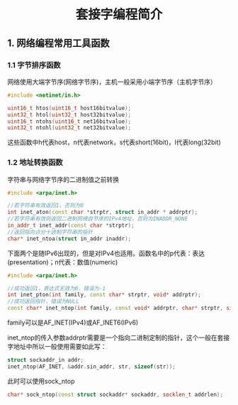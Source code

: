 # <center>套接字编程简介</center>

## 1. 网络编程常用工具函数

### 1.1 字节排序函数
网络使用大端字节序(网络字节序)，主机一般采用小端字节序（主机字节序）

```C++
#include <netinet/in.h>

uint16_t htos(uint16_t host16bitvalue);
uint32_t htol(uint32_t host32bitvalue);
uint16_t ntohs(uint16_t net16bitvalue);
uint32_t ntohl(uint32_t net32bitvalue);
```
这些函数中h代表host，n代表network，s代表short(16bit)，l代表long(32bit)



### 1.2 地址转换函数
字符串与网络字节序的二进制值之前转换

```C++
#include <arpa/inet.h>

//若字符串有效返回1，否则为0
int inet_aton(const char *strptr, struct in_addr * addrptr);
//若字符串有效则返回二进制网络自节序的IPv4地址，否则为INADDR_NONE
in_addr_t inet_addr(const char *strptr);
//返回指向点分十进制字符串的指针
char* inet_ntoa(struct in_addr inaddr);
```
下面两个是随IPv6出现的，但是对IPv4也适用。函数名中的p代表：表达(presentation)；n代表：数值(numeric)
```C++
#include <arpa/inet.h>

//成功返回1，表达式无效为0，错误为-1
int inet_pton(int family, const char* strptr, void* addrptr);
//成功返回指针，错误为NULL
const char* inet_ntop(int family, const void* addrptr, char* strptr, size_t len);
```
family可以是AF_INET(IPv4)或AF_INET6(IPv6)

inet_ntop的传入参数addrptr需要是一个指向二进制定制的指针，这个一般在套接字地址中所以一般使用需要如此写：
```C++
struct sockaddr_in addr;
inet_ntop(AF_INET, &addr.sin_addr, str, sizeof(str));
```
此时可以使用sock_ntop
```C++
char* sock_ntop(const struct sockaddr* sockaddr, socklen_t addrlen);
```


